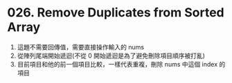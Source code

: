 # 026. Remove Duplicates from Sorted Array

1. 這題不需要回傳值，需要直接操作輸入的 nums
2. 從陣列尾端開始遞迴(不從 0 開始遞迴是為了避免刪除項目順序被打亂)
3. 目前項目和他的前一個項目比較，一樣代表重複，刪除 nums 中這個 index 的項目
